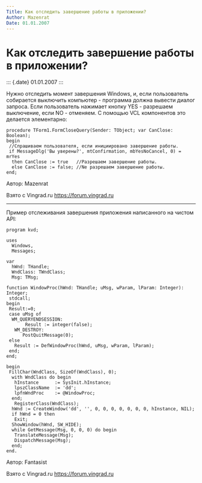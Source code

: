 ```yaml
---
Title: Как отследить завершение работы в приложении?
Author: Mazenrat
Date: 01.01.2007
---
```



Как отследить завершение работы в приложении?
=============================================

::: {.date}
01.01.2007
:::

Нужно отследить момент завершения Windows, и, если пользователь
собирается выключить компьютер - программа должна вывести диалог
запроса. Если пользователь нажимает кнопку YES - разрешаем выключение,
если NO - отменяем. С помощью VCL компонентов это делается элементарно:

    procedure TForm1.FormCloseQuery(Sender: TObject; var CanClose: Boolean); 
    begin 
     //Спрашиваем пользователя, если инициировано завершение работы. 
     if MessageDlg('Вы уверены?', mtConfirmation, mbYesNoCancel, 0) = mrYes 
      then CanClose := true   //Разрешаем завершение работы. 
      else CanClose := false; //Nе разрешаем завершение работы. 
    end;

Автор: Mazenrat

Взято с Vingrad.ru <https://forum.vingrad.ru>

------------------------------------------------------------------------

Пример отслеживания завершения приложения написанного на чистом API:

    program kvd;
     
    uses
      Windows,
      Messages;
     
    var
      hWnd: THandle;
      WndClass: TWndClass;
      Msg: TMsg;
     
    function WindowProc(hWnd: THandle; uMsg, wParam, lParam: Integer): Integer;
     stdcall;
    begin
     Result:=0;
     case uMsg of
      WM_QUERYENDSESSION:
           Result := integer(false);
       WM_DESTROY:
          PostQuitMessage(0);
     else
       Result := DefWindowProc(hWnd, uMsg, wParam, lParam);
     end;
    end;
     
    begin
     FillChar(WndClass, SizeOf(WndClass), 0);
      with WndClass do begin
       hInstance      := SysInit.hInstance;
       lpszClassName  := 'dd';
       lpfnWndProc    := @WindowProc;
      end;
       RegisterClass(WndClass);
      hWnd := CreateWindow('dd', '', 0, 0, 0, 0, 0, 0, 0, hInstance, NIL);
      if hWnd = 0 then
       Exit;
      ShowWindow(hWnd, SW_HIDE);
      while GetMessage(Msg, 0, 0, 0) do begin
       TranslateMessage(Msg);
       DispatchMessage(Msg);
      end;
    end.

Автор: Fantasist

Взято с Vingrad.ru <https://forum.vingrad.ru>
